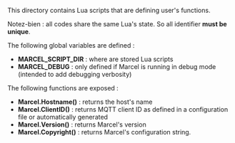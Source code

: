 This directory contains Lua scripts that are defining user's functions.

Notez-bien : all codes share the same Lua's state. So all identifier **must be unique**.

The following global variables are defined :
- **MARCEL_SCRIPT_DIR** : where are stored Lua scripts
- **MARCEL_DEBUG** : only defined if Marcel is running in debug mode (intended to add debugging verbosity)

The following functions are exposed :
- **Marcel.Hostname()** : returns the host's name
- **Marcel.ClientID()** : returns MQTT client ID as defined in a configuration file or automatically generated
- **Marcel.Version()** : returns Marcel's version
- **Marcel.Copyright()** : returns Marcel's configuration string.
